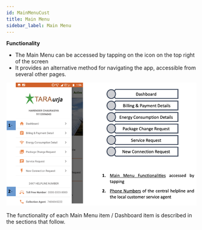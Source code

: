 ```yaml
---
id: MainMenuCust
title: Main Menu
sidebar_label: Main Menu
---
```


**Functionality**
* The Main Menu can be accessed by tapping on the icon on the top right of the screen
* It provides an alternative method for navigating the app, accessible from several other pages.

![MAIN MENU](./assets/4.9_MainMenuCust.png)

The functionality of each Main Menu item / Dashboard item is described in the sections that follow.